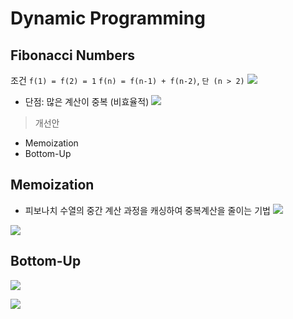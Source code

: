 # Dynamic Programming


## Fibonacci Numbers
조건
`f(1) = f(2) = 1`
`f(n) = f(n-1) + f(n-2)`, `단 (n > 2)`
![](assets/dynamic-programming-1445d024.png)

* 단점: 많은 계산이 중복 (비효율적)
![](assets/dynamic-programming-8072eee0.png)

> 개선안

* Memoization
* Bottom-Up

## Memoization
* 피보나치 수열의 중간 계산 과정을 캐싱하여 중복계산을 줄이는 기법
![](assets/dynamic-programming-fc5bf3d8.png)

![](assets/dynamic-programming-242af11d.png)

## Bottom-Up
![](assets/dynamic-programming-9d8b4822.png)

![](assets/dynamic-programming-7d9409b7.png)

